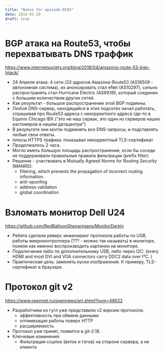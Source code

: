 ```yaml
---
title: "Notes for episode-0192"
date: 2018-05-20
draft: true
---
```


# BGP атака на Route53, чтобы перехватывать DNS траффик
https://www.internetsociety.org/blog/2018/04/amazons-route-53-bgp-hijack/

- 24 Апреля атака: 4 сети /23 адресов Амазона-Route53 (AS16509 - автономная система), их анонсировать стал eNet (AS10297), сильно распространять стал Hurricane Electric (AS6939), который соединен с большим количеством других сетей.
- Как результат - большое распространение этой BGP подмены.
- Любой DNS-сервер, находящийся в этих подсетях начал работать, спрашивая про Route53 адреса с некорректного адреса где-то в Equinix Chicago IBX (“это не наш сервак, это один из серверов наших кастомеров в нашем датацентре”)
- В результате они могли подменять все DNS-запросы, и подставлять любые свои ответы.
- плюсы HTTPS трафика: показывал некорректный TLS-сертификат
- Продолжалось 2 часа.
- Могло иметь большую площадь распространения, если бы соседи не поддерживали правильные правила фильтрации (prefix filter)
- Решение - участвовать в Mutually Agreed Norms for Routing Security (MANRS):
    - filtering, which prevents the propagation of incorrect routing information.
    - anti-spoofing
    - address validation
    - global coordination

# Взломать монитор Dell U24
https://github.com/RedBalloonShenanigans/MonitorDarkly

- Ребята сделали реверс инжениринг протокола работы по USB, работы микроконтроллера (??? - можно так называть) в мониторе, поняли как именно воспроизводить картинки на мониторе.
- Подключение либо по дополнительному USB, либо через I2C: (every HDMI and most DVI and VGA connectors carry DDC2 data over I²C. )
- Практическая цель: заменять куски изображений. К примеру, TLS-сертификат в браузере.


# Протокол git v2
https://www.opennet.ru/opennews/art.shtml?num=48622

- Разработчики из гугл уже представили v2 версию протокола:
    - эффективность при обмене данными
    - оптимизация работы поверх HTTP
    - расширяемость
- Протокол уже принят, появится в git-2.18.
- Ключевые изменения:
    - Фильтрация ссылок (веток и тэгов) на стороне сервера, а не клиента
